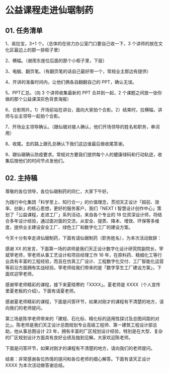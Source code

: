 # 公益课程走进仙琚制药

## 01. 任务清单

1、易拉宝，3+1 个。（总体的在徐力办公室门口要自己收一下，3 个讲师的放在文化区最边上的那一排柜子里）

2、横幅。（谢雨东座位后面的那个小柜子里，下层）

3、电脑、翻页笔。（有翻页笔的话自己最好带一个，常规业主那边有提供）

4、开讲的准备时间内，让他们俩各自翻翻自己的 PPT，确认无误。

5、PPT汇总。（向 3 个讲师收集最新的 PPT 合并到一起，2 个课题之间放一张你做的那个公益课深灰色背景海报）

6、合影照片。1）开场前站在讲台，面向大家拍个合影。2）结束时，拉横幅，讲师与业主领导一起拍个合影。

7、开场业主领导确认。（跟仙琚对接人确认，他们开场领导的姓名和职务，串词用）

8、收尾。去的路上跟孔总确认下我们这边谁最后做收尾答谢。

9、跟仙琚确认防疫要求。常规对方要我们提供每个人的健康绿码和行动轨迹，收集后按他们的时间节点发他们。

## 02. 主持稿

尊敬的各位领导，各位仙琚制药的同仁，大家下午好。

为践行中化集团「科学至上、知行合一」的价值理念，贯彻天正设计「超前、效率、创新」的核心思想，更好的服务客户，我们「NEXT I 智慧设计创作中心」策划了「公益课程，走进工厂」系列活动，来自各个专业的 18 位资深设计师，将结合多年设计经验，通过面对面的交流，从安全、提质、降本、增效、环保等多维度，提供业主建设安全工厂、绿色工厂和数字化工厂的建设方案。

今天十分有幸走进仙琚制药，下面有请仙琚制药（职务姓名），为本次活动致辞：

感谢 XX 的发言，下面第一场的讲师是我们天正设计数字化设计研究院副院长，宰斌宰老师，宰老师从事工艺设计和项目经理工作 16 年，在原料药、精细化工等行业具有丰富的工程经验，而且在仿真工厂设计、工程数字化交付、工厂智能化运营等前沿方面拥有实战经验。宰老师给我们带来的是「数字孪生工厂建设方案」，下面欢迎宰老师。

感谢宰老师精彩的课程，接下来夏晓寒的「XXXX」。夏老师是 XXXX（个人宣传里夏老板的介绍）。下面有请夏老师。

感谢夏老师精彩的课程，下面是问答环节，如果对刚才的课程有不清楚的地方，请向我们的老师提问。

第三场是陈学老师带来的「建规、石化标、精化标的适用性探讨及总图间距的对比」。陈老师是我们天正设计总图规划专业高级工程师、第一建筑工程设计部总助，他从事总图设计 23 年，拥有丰富的厂区规划设计经验，特別是在大型、复杂的厂区规划设计方面具有良好业绩及独到见解。大家欢迎陈老师。

下面是问答环节，如果对刚才的课程有不清楚的地方，请向我们的老师提问。

结束：非常感谢各位热情的提问和各位老师的细心解答。下面有请天正设计 XXXX 为本次活动做答谢总结。